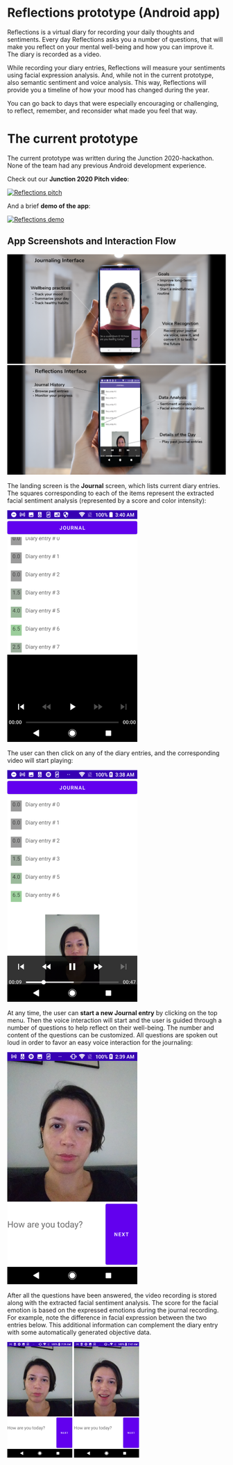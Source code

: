 # Reflections prototype (Android app)

Reflections is a virtual diary for recording your daily thoughts and
sentiments. Every day Reflections asks you a number of questions,
that will make you reflect on your mental well-being and how you can
improve it. The diary is recorded as a video.

While recording your diary entries, Reflections will measure your
sentiments using facial expression analysis. And, while not in 
the current prototype, also semantic sentiment and voice analysis. 
This way, Reflections will provide you a timeline of how your mood has
changed during the year.

You can go back to days that were especially encouraging or
challenging, to reflect, remember, and reconsider what made you feel that
way.

# The current prototype

The current prototype was written during the Junction
2020-hackathon. None of the team had any previous Android development
experience.

Check out our **Junction 2020 Pitch video**: 

[![Reflections pitch](http://img.youtube.com/vi/yVTdhqVVGnI/0.jpg)](https://www.youtube.com/watch?v=yVTdhqVVGnI "Reflections app")

And a brief **demo of the app**:

[![Reflections demo](http://img.youtube.com/vi/WyFpJkbM6B4/0.jpg)](https://www.youtube.com/watch?v=WyFpJkbM6B4 "Reflections app")

## App Screenshots and Interaction Flow
<img src="docs/Journaling interface.png" width="800">
<img src="docs/Reflections Interface.png" width="800">

The landing screen is the **Journal** screen, which lists current diary entries. The squares corresponding to each of the items represent the extracted facial sentiment analysis (represented by a score and color intensity):

<img src="docs/reflections_play_to_select.png" width="300">

The user can then click on any of the diary entries, and the corresponding video will start playing:

<img src="docs/reflections_play_selected.png" width="300">

At any time, the user can **start a new Journal entry** by clicking on the top menu. Then the voice interaction will start and the user is guided through a number of questions to help reflect on their well-being. The number and content of the questions can be customized. All questions are spoken out loud in order to favor an easy voice interaction for the journaling:

<img src="docs/reflections_daily_entry_1.png" width="300"> 

After all the questions have been answered, the video recording is stored along with the extracted facial sentiment analysis. The score for the facial emotion is based on the expressed emotions during the journal recording. For example, note the difference in facial expression between the two entries below. This additional information can complement the diary entry with some automatically generated objective data. 

<img src="docs/reflections_daily_entry_1.png" width="150"> <img src="docs/reflections_daily_entry_2.png" width="150">

